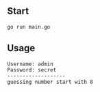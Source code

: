 ## Start

```bash
go run main.go
```

## Usage

```
Username: admin
Password: secret
-------------------
guessing number start with 8

```
